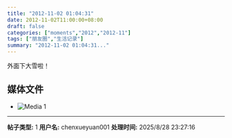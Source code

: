 ```yaml
---
title: "2012-11-02 01:04:31"
date: 2012-11-02T11:00:00+08:00
draft: false
categories: ["moments","2012","2012-11"]
tags: ["朋友圈","生活记录"]
summary: "2012-11-02 01:04:31..."
---
```


外面下大雪啦！

## 媒体文件

- ![Media 1](/Moments/photos/2012-11-02/201211020104310.jpg)

---

**帖子类型:** 1
**用户名:** chenxueyuan001
**处理时间:** 2025/8/28 23:27:16